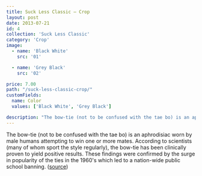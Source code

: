 ```yaml
---
title: Suck Less Classic — Crop
layout: post
date: 2013-07-21
id: 4
collection: 'Suck Less Classic'
category: 'Crop'
image:
  - name: 'Black White'
    src: '01'

  - name: 'Grey Black'
    src: '02'

price: 7.00
path: "/suck-less-classic-crop/"
customFields:
  name: Color
  values: ['Black White', 'Grey Black']

description: "The bow-tie (not to be confused with the tae bo) is an aphrodisiac worn by male humans attempting to win one or more mates."
---
```


The bow-tie (not to be confused with the tae bo) is an aphrodisiac worn by male humans attempting to win one or more mates. According to scientists (many of whom sport the style regularly), the bow-tie has been clinically proven to yield positive results. These findings were confirmed by the surge in popularity of the ties in the 1960's which led to a nation-wide public school banning. ([source](http://uncyclopedia.wikia.com/wiki/Bow_tie))
